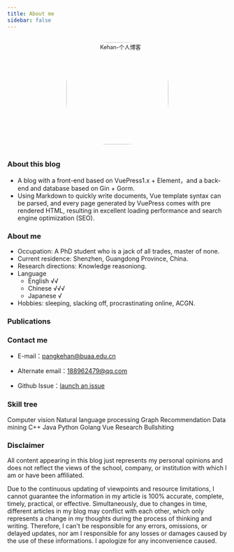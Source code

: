 ```yaml
---
title: About me
sidebar: false
---
```


<p align="center"><img style="border-radius:41%;pointer-events:none;transform: scale(0.9);" :src="$withBase('/icon.jpg')" alt="Kehan-个人博客" width=260></p>

<!-- ### One sentence -->

<!-- - The best time to plant a tree was ten years ago, followed by now. -->

### About this blog

- A blog with a front-end based on VuePress1.x + Element，and a back-end and database based on Gin + Gorm.
- Using Markdown to quickly write documents, Vue template syntax can be parsed, and every page generated by VuePress comes with pre rendered HTML, resulting in excellent loading performance and search engine optimization (SEO).

### About me

- Occupation: A PhD student who is a jack of all trades, master of none.
- Current residence: Shenzhen, Guangdong Province, China.
- Research directions: Knowledge reasoniong.
- Language
  - English √√ 
  - Chinese √√√ 
  - Japanese √
- Hobbies: sleeping, slacking off, procrastinating online, ACGN.

### Publications

### Contact me

- E-mail：[pangkehan@buaa.edu.cn](mailto:pangkehan@buaa.edu.cn)

- Alternate email：[188962479@qq.com](mailto:188962479@qq.com)

- Github Issue：[launch an issue](https://github.com/Khancat1120/Khancat1120.github.io/issues)

### Skill tree

Computer vision
<el-progress :text-inside="true" :stroke-width="26" :percentage="10"></el-progress>
Natural language processing
<el-progress :text-inside="true" :stroke-width="24" :percentage="40" status="success"></el-progress>
Graph
<el-progress :text-inside="true" :stroke-width="22" :percentage="80" status="warning"></el-progress>
Recommendation
<el-progress :text-inside="true" :stroke-width="22" :percentage="20" status="warning"></el-progress>
Data mining
<el-progress :text-inside="true" :stroke-width="26" :percentage="50"></el-progress>
C++
<el-progress :text-inside="true" :stroke-width="20" :percentage="50" status="exception"></el-progress>
Java
<el-progress :text-inside="true" :stroke-width="26" :percentage="10"></el-progress>
Python
<el-progress :text-inside="true" :stroke-width="24" :percentage="80" status="success"></el-progress>
Golang
<el-progress :text-inside="true" :stroke-width="22" :percentage="40" status="warning"></el-progress>
Vue
<el-progress :text-inside="true" :stroke-width="20" :percentage="20" status="exception"></el-progress>
Research 
<el-progress :text-inside="true" :stroke-width="20" :percentage="10" status="warning"></el-progress>
Bullshiting
<el-progress :text-inside="true" :stroke-width="24" :percentage="90" status="success"></el-progress>

<!-- ### 参与社区

<i class='iconfont icon-weixin' zico='微信公众号'></i>  微信公众号：[前端知识密码](https://mp.weixin.qq.com/s/3aDaJckgca24fwwbH_sXnA)

<i class='iconfont icon-jianshu' style='color:#ea6f5a' zico='简书'></i> 简书：[https://www.jianshu.com/u/c41a255ced87](https://www.jianshu.com/u/c41a255ced87)

<i class='iconfont icon-csdn' zico='CSDN'></i>  CSDN：[https://blog.csdn.net/Ma_lunan](https://blog.csdn.net/Ma_lunan) -->
### Disclaimer
All content appearing in this blog just represents my personal opinions and does not reflect the views of the school, company, or institution with which I am or have been affiliated.

Due to the continuous updating of viewpoints and resource limitations, I cannot guarantee the information in my article is 100% accurate, complete, timely, practical, or effective. Simultaneously, due to changes in time, different articles in my blog may conflict with each other, which only represents a change in my thoughts during the process of thinking and writing. Therefore, I can't be responsible for any errors, omissions, or delayed updates, nor am I responsible for any losses or damages caused by the use of these informations. I apologize for any inconvenience caused.


<style lang="stylus" scoped> 
.icon.iconfont {
  font-size:28px;
}
</style>


<ClientOnly>
  <leave/>
</ClientOnly/>

